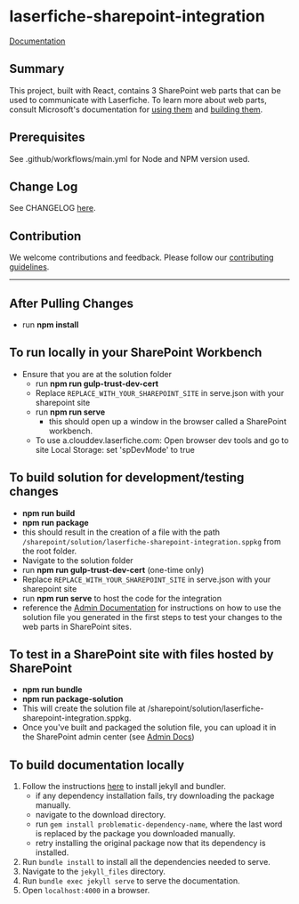 # laserfiche-sharepoint-integration
[Documentation](https://laserfiche.github.io/laserfiche-sharepoint-integration/)
## Summary

This project, built with React, contains 3 SharePoint web parts that can be used to communicate with Laserfiche. To learn more about web parts, consult Microsoft's documentation for [using them](https://support.microsoft.com/en-us/office/using-web-parts-on-sharepoint-pages-336e8e92-3e2d-4298-ae01-d404bbe751e0) and [building them](https://learn.microsoft.com/en-us/sharepoint/dev/spfx/web-parts/get-started/build-a-hello-world-web-part).

## Prerequisites

See .github/workflows/main.yml for Node and NPM version used.

## Change Log

See CHANGELOG [here](./CHANGELOG.md).

## Contribution

We welcome contributions and feedback. Please follow our [contributing guidelines](./CONTRIBUTING.md).

---

## After Pulling Changes
- run **npm install**

## To run locally in your SharePoint Workbench
- Ensure that you are at the solution folder
  - run **npm run gulp-trust-dev-cert**
  - Replace `REPLACE_WITH_YOUR_SHAREPOINT_SITE` in serve.json with your sharepoint site
  - run **npm run serve**
    - this should open up a window in the browser called a SharePoint workbench. 
  - To use a.clouddev.laserfiche.com: Open browser dev tools and go to site Local Storage: set 'spDevMode' to true

## To build solution for development/testing changes
- **npm run build**
- **npm run package**
- this should result in the creation of a file with the path `/sharepoint/solution/laserfiche-sharepoint-integration.sppkg` from the root folder.
- Navigate to the solution folder
- run **npm run gulp-trust-dev-cert** (one-time only)
- Replace `REPLACE_WITH_YOUR_SHAREPOINT_SITE` in serve.json with your sharepoint site
- run **npm run serve** to host the code for the integration
- reference the [Admin Documentation](https://laserfiche.github.io/laserfiche-sharepoint-integration/docs/admin-documentation) for instructions on how to use the solution file you generated in the first steps to test your changes to the web parts in SharePoint sites.

## To test in a SharePoint site with files hosted by SharePoint
- **npm run bundle**
- **npm run package-solution**
- This will create the solution file at /sharepoint/solution/laserfiche-sharepoint-integration.sppkg.
- Once you've built and packaged the solution file, you can upload it in the SharePoint admin center (see [Admin Docs](https://laserfiche.github.io/laserfiche-sharepoint-integration/docs/admin-documentation))

## To build documentation locally
1. Follow the instructions [here](https://jekyllrb.com/docs/) to install jekyll and bundler.
    - if any dependency installation fails, try downloading the package manually.
    - navigate to the download directory.
    - run `gem install problematic-dependency-name`, where the last word is replaced by the package you downloaded manually.
    - retry installing the original package now that its dependency is installed.
1. Run `bundle install`  to install all the dependencies needed to serve.
1. Navigate to the `jekyll_files` directory.
1. Run `bundle exec jekyll serve` to serve the documentation.
1. Open `localhost:4000` in a browser.
